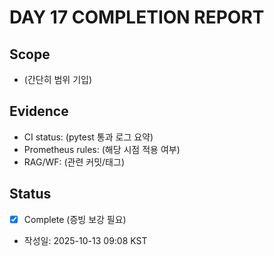 # DAY 17 COMPLETION REPORT

## Scope
- (간단히 범위 기입)

## Evidence
- CI status: (pytest 통과 로그 요약)
- Prometheus rules: (해당 시점 적용 여부)
- RAG/WF: (관련 커밋/태그)

## Status
- [x] Complete (증빙 보강 필요)
- 작성일: 2025-10-13 09:08 KST
